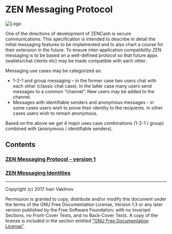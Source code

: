 # ZEN Messaging Protocol
![Logo](https://avatars0.githubusercontent.com/u/29291571?v=4&s=200 "Logo")

One of the directions of development of ZENCash is secure communications. This specification is intended to describe in detail the initial messaging features to be implemented and to also chart a course for their extension in the future. To ensure inter-application compatibility ZEN messaging is to be based on a well-defined protocol so that future apps (wallets/chat clients etc) may be made compatible with each other. 

Messaging use cases may be categorized as:
  * 1-2-1 and group messaging – in the former case two users chat with each other (classic chat case). In the latter case many users send messages to a common “channel”. New users may be added to the channel.
  * Messages with identifiable senders and anonymous messages – in some cases users wish to prove their identity to the recipients. In other cases users wish to remain anonymous.

Based on the above we get 4 major uses case combinations (1-2-1 / group) combined with (anonymous / identifiable senders).

## Contents
### [ZEN Messaging Protocol - version 1](Protocol_v1.md)
### [ZEN Messaging Identities](Identities.md)



---

Copyright (c) 2017 Ivan Vaklinov

Permission is granted to copy, distribute and/or modify this document
under the terms of the GNU Free Documentation License, Version 1.3
or any later version published by the Free Software Foundation;
with no Invariant Sections, no Front-Cover Texts, and no Back-Cover Texts.
A copy of the license is included in the section entitled 
["GNU Free Documentation License"](LICENSE).
